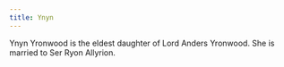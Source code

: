 ```yaml
---
title: Ynyn
---
```


Ynyn Yronwood is the eldest daughter of Lord Anders Yronwood. She is married to Ser Ryon Allyrion.



